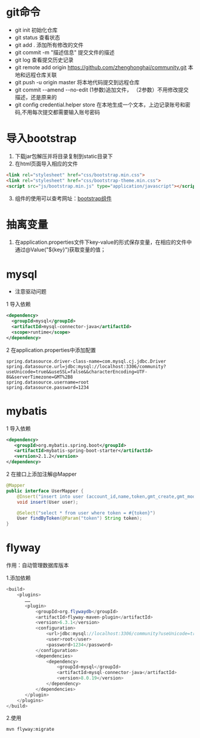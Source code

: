 # git命令
- git init  初始化仓库
- git status    查看状态
- git add .     添加所有修改的文件
- git commit -m "描述信息"  提交文件的描述
- git log   查看提交历史记录
- git remote add origin https://github.com/zhenghonghai/community.git
本地和远程仓库关联
- git push -u origin master     将本地代码提交到远程仓库
- git commit --amend --no-edit  (1参数)追加文件， （2参数）不用修改提交描述，还是原来的
- git config credential.helper store   在本地生成一个文本，上边记录账号和密码,不用每次提交都需要输入账号密码



# 导入bootstrap
1. 下载jar包解压并将目录复制到static目录下
2. 在html页面导入相应的文件
```html
<link rel="stylesheet" href="css/bootstrap.min.css">
<link rel="stylesheet" href="css/bootstrap-theme.min.css">
<script src="js/bootstrap.min.js" type="application/javascript"></script>
```
3. 组件的使用可以查考网址：[bootstrap组件](https://v3.bootcss.com/components/#navbar)

# 抽离变量
1. 在application.properties文件下key-value的形式保存变量，在相应的文件中通过@Value("${key}")获取变量的值；

# mysql
- 注意驱动问题

1 导入依赖
```xml
<dependency>
  <groupId>mysql</groupId>
  <artifactId>mysql-connector-java</artifactId>
  <scope>runtime</scope>
</dependency>
```
2 在application.properties中添加配置 
```text
spring.datasource.driver-class-name=com.mysql.cj.jdbc.Driver
spring.datasource.url=jdbc:mysql://localhost:3306/community?useUnicode=true&&useSSL=false&&characterEncoding=UTF-8&&serverTimezone=GMT%2B8
spring.datasource.username=root
spring.datasource.password=1234
```

# mybatis
1 导入依赖
```xml
<dependency>
   <groupId>org.mybatis.spring.boot</groupId>
   <artifactId>mybatis-spring-boot-starter</artifactId>
   <version>2.1.2</version>
</dependency>
```
2 在接口上添加注解@Mapper
```java
@Mapper
public interface UserMapper {
    @Insert("insert into user (account_id,name,token,gmt_create,gmt_modified) values (#{accountId},#{name},#{token},#{gmtCreate},#{gmtModified})")
    void insert(User user);

    @Select("select * from user where token = #{token}")
    User findByToken(@Param("token") String token);
}
```

# flyway
作用：自动管理数据库版本

1.添加依赖
```java
<build>
    <plugins>
       ……
       <plugin>
           <groupId>org.flywaydb</groupId>
           <artifactId>flyway-maven-plugin</artifactId>
           <version>6.3.1</version>
           <configuration>
               <url>jdbc:mysql://localhost:3306/community?useUnicode=true&amp;useSSL=false&amp;characterEncoding=UTF-8&amp;serverTimezone=GMT%2B8</url>
               <user>root</user>
               <password>1234</password>
           </configuration>
           <dependencies>
               <dependency>
                   <groupId>mysql</groupId>
                   <artifactId>mysql-connector-java</artifactId>
                   <version>8.0.19</version>
               </dependency>
           </dependencies>
       </plugin>
    </plugins>
</build>
```
2.使用
```bash
mvn flyway:migrate
```
